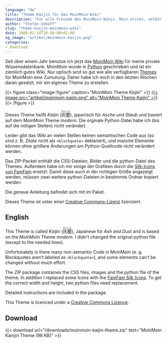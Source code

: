 ```yaml
---
language: "de"
title: "Theme Kaijin für das MoinMoin-Wiki"
description: "Für alle Freunde des MoinMoin-Wikis. Mein erstes, selbst erstelltes Theme 'Kaijin' (Asche und Staub) zum KOSTENLOSEN Download."
author: "Stefan Imhoff"
slug: "theme-kaijin-moinmoin-wiki"
date: 2008-02-14T20:58:00+02:00
og_image: "artikel/moinmoin-kaijin.png"
categories:
- download
---
```


Seit über einem Jahr benutze ich jetzt das [MoinMoin Wiki](https://moinmo.in/) für meine private Wissensdatenbank. MoinMoin wurde in [Python](https://www.python.org/ "Python Programming Language – Official Website") geschrieben und ist ein ziemlich gutes Wiki. Nur optisch sind so gut wie alle verfügbaren [Themes](https://moinmo.in/) für MoinMoin eine Zumutung. Daher habe ich mich in den letzten Wochen daran gesetzt, mir ein eigenes Theme zu erstellen.

{{< figure class="image-figure" caption="MoinMoin Theme <cite>Kaijin</cite>" >}}
<a href="/downloads/moinmoin-kaijin-theme.zip">
  {{< image src="artikel/moinmoin-kaijin.png" alt="MoinMoin Theme Kaijin" >}}
</a>
{{< /figure >}}

Dieses Theme heißt *Kaijin* (<ruby>灰塵<rp>（</rp><rt>かいじん</rt><rp>）</rp></ruby>), japanisch für *Asche und Staub* und basiert auf dem MoinMoin Theme <cite>modern</cite>. Die orginale Python-Datei habe ich (bis auf die nötigen Stellen) nicht verändert.

Leider gibt das Wiki an vielen Stellen keinen semantischen Code aus (so sind z. B. Zitate nicht als `<blockquote>` deklariert), und manche Elemente können ohne größere Änderungen am Python-Quellcode nicht verändert werden.

Das ZIP-Packet enthält die CSS-Dateien, Bilder und die python-Datei des Themes. Außerdem habe ich mir einige der Grafiken durch die [Silk-Icons von FamFam](http://www.famfamfam.com/lab/icons/silk/ "famfamfam.com: Silk Icons") ersetzt. Damit diese auch in der richtigen Größe angezeigt werden, müssen zwei weitere python-Dateien in bestimmte Ordner kopiert werden.

Die genaue Anleitung befindet sich mit im Paket.

Dieses Theme ist unter einer <a rel="license" href="https://creativecommons.org/licenses/by-nc-sa/2.0/de/">Creative Commons-Lizenz</a> lizenziert.

## English

This Theme is called *Kaijin* (<ruby>灰塵<rp>（</rp><rt>かいじん</rt><rp>）</rp></ruby>), Japanese for *Ash and Dust* and is based on the MoinMoin Theme <cite>modern</cite>. I didn't changed the original python file (except to the needed lines).

Unfortunately is there many non-semantic Code in MoinMoin (e. g. Blockquotes aren’t labeled as `<blockquote>`), and some elements can’t be changed without much effort.

The ZIP package containes the CSS files, images and the python file of the theme. In addition I replaced some Icons with the [FamFam Silk Icons](http://www.famfamfam.com/lab/icons/silk/ "famfamfam.com: Silk Icons"). To get the correct width and height, two python files need replacement.

Detailed instructions are included in the package.

This Theme is licenced under a <a rel="license" href="https://creativecommons.org/licenses/by-nc-sa/2.0/de/deed.en">Creative Commons Licence</a>.

## Download

{{< download url="/downloads/moinmoin-kaijin-theme.zip" text="MoinMoin Kainjin Theme (98 KB)" >}}
